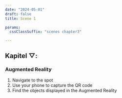 ```yaml
---
date: "2024-05-01"
draft: false
title: Scene 1

params:
  cssClassSuffix: "scenes chapter3"

---
```


## Kapitel &#9661;:

### Augmented Reality

1. Navigate to the spot
1. Use your phone to capture the QR code
1. Find the objects displayed in the Augmented Reality

